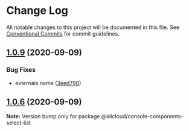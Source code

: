 # Change Log

All notable changes to this project will be documented in this file.
See [Conventional Commits](https://conventionalcommits.org) for commit guidelines.

## [1.0.9](https://github.com/aliyun/console-components/compare/@alicloud/console-components-select-list@1.0.6...@alicloud/console-components-select-list@1.0.9) (2020-09-09)


### Bug Fixes

* externals name ([3eed790](https://github.com/aliyun/console-components/commit/3eed7905b68950f17e7a011a62d64953e5171f78))





## [1.0.6](https://github.com/aliyun/console-components/compare/@alicloud/console-components-select-list@1.0.5...@alicloud/console-components-select-list@1.0.6) (2020-09-09)

**Note:** Version bump only for package @alicloud/console-components-select-list
